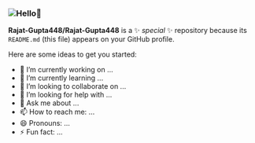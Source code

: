 ### <img src="https://readme-typing-svg.herokuapp.com?font=Fira+Code&pause=100&color=000000&background=354BFF00&width=600&lines=<👋Hello/>;<👋Namaste/>;<👋Bonjour/>;<👋Ciao/>;<👋Ni+hao/>"  alt="Hello👋" />


**Rajat-Gupta448/Rajat-Gupta448** is a ✨ _special_ ✨ repository because its `README.md` (this file) appears on your GitHub profile.

Here are some ideas to get you started:

- 🔭 I’m currently working on ...
- 🌱 I’m currently learning ...
- 👯 I’m looking to collaborate on ...
- 🤔 I’m looking for help with ...
- 💬 Ask me about ...
- 📫 How to reach me: ...
- 😄 Pronouns: ...
- ⚡ Fun fact: ...



